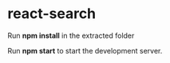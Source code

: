 # react-search

Run <b>npm install</b> in the extracted folder

Run <b>npm start</b> to start the development server.
